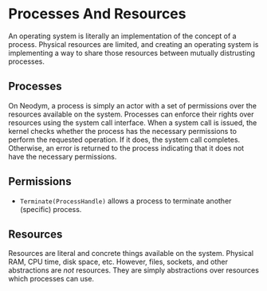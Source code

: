 # Processes And Resources

An operating system is literally an implementation of the concept of a process. Physical resources
are limited, and creating an operating system is implementing a way to share those resources between
mutually distrusting processes.

## Processes

On Neodym, a process is simply an actor with a set of permissions over the resources available on
the system. Processes can enforce their rights over resources using the system call interface. When
a system call is issued, the kernel checks whether the process has the necessary permissions to
perform the requested operation. If it does, the system call completes. Otherwise, an error is
returned to the process indicating that it does not have the necessary permissions.

## Permissions

- `Terminate(ProcessHandle)` allows a process to terminate another (specific) process.

## Resources

Resources are literal and concrete things available on the system. Physical RAM, CPU time, disk
space, etc. However, files, sockets, and other abstractions are _not_ resources. They are simply
abstractions over resources which processes can use.
